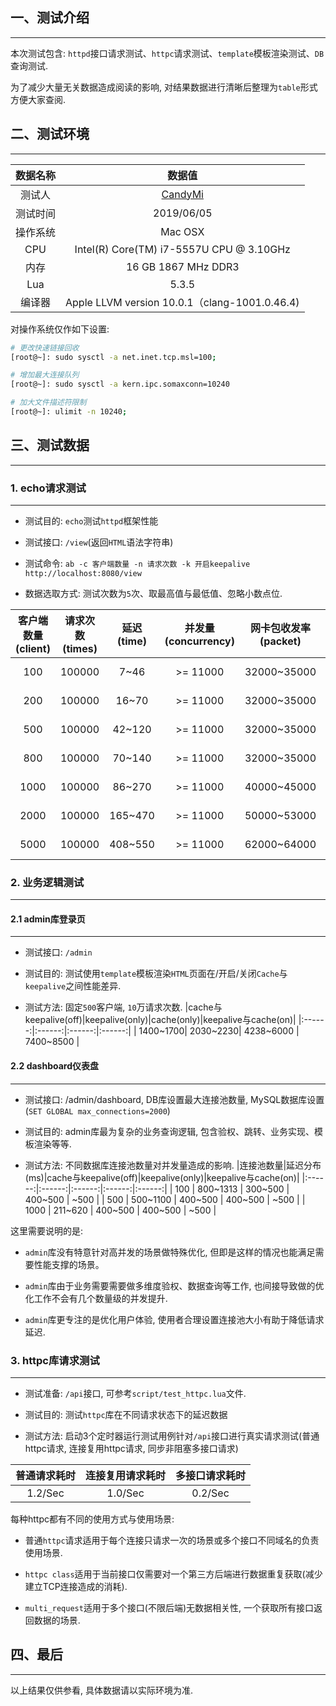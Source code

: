 ## 一、测试介绍

---

  本次测试包含: `httpd`接口请求测试、`httpc`请求测试、`template`模板渲染测试、`DB`查询测试.

  为了减少大量无关数据造成阅读的影响, 对结果数据进行清晰后整理为`table`形式方便大家查阅.

## 二、测试环境

---

|数据名称|数据值|
|:-----:|:-----:|
|测试人|[CandyMi](https://github.com/CandyMi)|
|测试时间|2019/06/05|
|操作系统|Mac OSX|
| CPU | Intel(R) Core(TM) i7-5557U CPU @ 3.10GHz|
| 内存 |16 GB 1867 MHz DDR3|
| Lua | 5.3.5 |
| 编译器 |Apple LLVM version 10.0.1（clang-1001.0.46.4) |

对操作系统仅作如下设置:
```bash
# 更改快速链接回收
[root@~]: sudo sysctl -a net.inet.tcp.msl=100;

# 增加最大连接队列
[root@~]: sudo sysctl -a kern.ipc.somaxconn=10240

# 加大文件描述符限制
[root@~]: ulimit -n 10240;
```


## 三、测试数据

---

### 1. echo请求测试

---

  * 测试目的: `echo`测试`httpd`框架性能

  * 测试接口: `/view`(返回`HTML`语法字符串)

  * 测试命令: ```ab -c 客户端数量 -n 请求次数 -k 开启keepalive http://localhost:8080/view```

  * 数据选取方式: 测试次数为`5`次、取最高值与最低值、忽略小数点位.

  | 客户端数量(client) | 请求次数(times) | 延迟(time) | 并发量(concurrency) | 网卡包收发率(packet) | CPU占用(%) | Mem占用(MB) |
  |:-------------:|:--------------:|:--------------:|:--------------:|:--------------:|:--------------:|:--------------:|
  | 100  | 100000 |    7~46 | >= 11000 | 32000~35000 |  >=90 | 20MB-40MB |
  | 200  | 100000 |   16~70 | >= 11000 | 32000~35000 |  >=90 | 40MB-60MB |
  | 500  | 100000 |  42~120 | >= 11000 | 32000~35000 |  >=90 | 60MB-80MB |
  | 800  | 100000 |  70~140 | >= 11000 | 32000~35000 |  >=90 | 80MB-100MB |
  | 1000 | 100000 |  86~270 | >= 11000 | 40000~45000 |  >=90 | >= 150MB|
  | 2000 | 100000 | 165~470 | >= 11000 | 50000~53000 |  >=90 | >= 200MB|
  | 5000 | 100000 | 408~550 | >= 11000 | 62000~64000 |  >=90 | >= 500MB|


### 2. 业务逻辑测试

---

#### 2.1 admin库登录页

---

  * 测试接口: `/admin`

  * 测试目的: 测试使用`template`模板渲染`HTML`页面在/开启/关闭`Cache`与`keepalive`之间性能差异.

  * 测试方法: 固定`500`客户端, `10`万请求次数.
  |cache与keepalive(off)|keepalive(only)|cache(only)|keepalive与cache(on)|
  |:------:|:------:|:------:|:------:|
  | 1400~1700| 2030~2230| 4238~6000  | 7400~8500 |

#### 2.2 dashboard仪表盘

---

  * 测试接口: /admin/dashboard, DB库设置最大连接池数量, MySQL数据库设置(```SET GLOBAL max_connections=2000```)

  * 测试目的: admin库最为复杂的业务查询逻辑, 包含验权、跳转、业务实现、模板渲染等等.

  * 测试方法: 不同数据库连接池数量对并发量造成的影响.
  |连接池数量|延迟分布(ms)|cache与keepalive(off)|keepalive(only)|keepalive与cache(on)|
  |:------:|:------:|:------:|:------:|:------:|
  |  100 | 800~1313 | 300~500 | 400~500 | ~500 |
  |  500 | 500~1100 | 400~500 | 400~500 | ~500 |
  | 1000 | 211~620  | 400~500 | 400~500 | ~500 |

  这里需要说明的是:

  * `admin`库没有特意针对高并发的场景做特殊优化, 但即是这样的情况也能满足需要性能支撑的场景。

  * `admin`库由于业务需要需要做多维度验权、数据查询等工作, 也间接导致做的优化工作不会有几个数量级的并发提升.

  * `admin`库更专注的是优化用户体验, 使用者合理设置连接池大小有助于降低请求延迟.


### 3. httpc库请求测试

---

  * 测试准备: `/api`接口, 可参考```script/test_httpc.lua```文件.

  * 测试目的: 测试`httpc`库在不同请求状态下的延迟数据

  * 测试方法: 启动3个定时器运行测试用例针对`/api`接口进行真实请求测试(普通httpc请求, 连接复用httpc请求, 同步非阻塞多接口请求)

  | 普通请求耗时 | 连接复用请求耗时 | 多接口请求耗时 |
  |:-:|:-:|:-:|
  | 1.2/Sec  | 1.0/Sec | 0.2/Sec |

  每种httpc都有不同的使用方式与使用场景:

  * 普通`httpc`请求适用于每个连接只请求一次的场景或多个接口不同域名的负责使用场景.

  * `httpc class`适用于当前接口仅需要对一个第三方后端进行数据重复获取(减少建立TCP连接造成的消耗).

  * `multi_request`适用于多个接口(不限后端)无数据相关性, 一个获取所有接口返回数据的场景.

## 四、最后

---

  以上结果仅供参看, 具体数据请以实际环境为准.